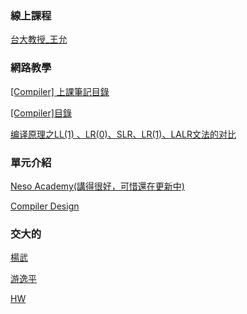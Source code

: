### 線上課程
[台大教授_王允](http://cc.ee.ntu.edu.tw/~farn/courses/Compiler/2022.fall/)

### 網路教學
[[Compiler] 上課筆記目錄](https://aprilyang.home.blog/2021/04/23/compiler-note-outline/)

[[Compiler]目錄](https://hackmd.io/@Zero871015/compiler)

[编译原理之LL(1) 、LR(0)、SLR、LR(1)、LALR文法的对比](https://blog.csdn.net/zuzhiang/article/details/79047743)

### 單元介紹
[Neso Academy(講得很好，可惜還在更新中)](https://www.youtube.com/@nesoacademy/videos)

[Compiler Design](https://www.youtube.com/playlist?list=PLEbnTDJUr_IcPtUXFy2b1sGRPsLFMghhS)

### 交大的
[楊武](https://hackmd.io/1OBQAda9R7C-ufE0ski4Xg)

[游逸平](https://hackmd.io/j2UzyvAlTA2Bwz_8jQiz7w#%E5%BB%BA%E7%AB%8BSyntax-tree)

[HW](https://github.com/kaocy/NCTU-Compiler)
